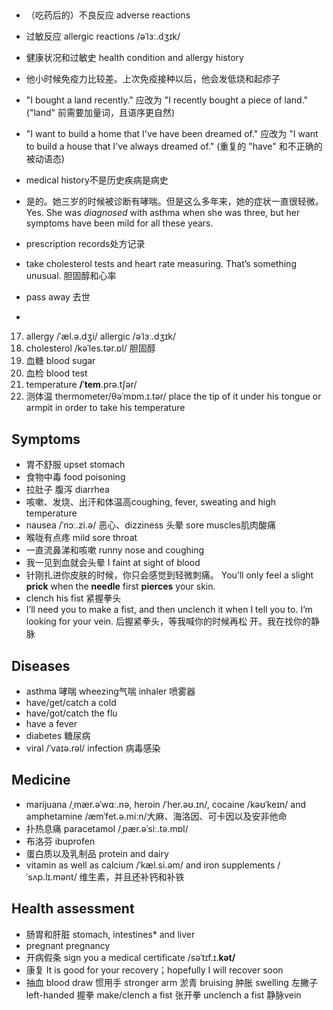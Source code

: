 
##
+ （吃药后的）不良反应 adverse reactions
+ 过敏反应 allergic reactions  /əˈlɜː.dʒɪk/
+ 健康状况和过敏史 health condition and allergy history

+ 他小时候免疫力比较差。上次免疫接种以后，他会发低烧和起疹子
+ "I bought a land recently." 应改为 "I recently bought a piece of land." ("land" 前需要加量词，且语序更自然)
+ "I want to build a home that I've have been dreamed of." 应改为 "I want to build a house that I've always dreamed of." (重复的 "have" 和不正确的被动语态)
+ medical history不是历史疾病是病史
+ 是的。她三岁的时候被诊断有哮喘。但是这么多年来，她的症状一直很轻微。Yes. She was *diagnosed* with asthma when she was three, but her symptoms have been mild for all these years.
+ prescription records处方记录
+ take cholesterol tests and heart rate measuring. That’s something unusual. 胆固醇和心率
+ pass away 去世
+ 
17. allergy  /ˈæl.ə.dʒi/ allergic /əˈlɜː.dʒɪk/
18. cholesterol /kəˈles.tər.ɒl/ 胆固醇
19. 血糖 blood sugar
20. 血检 blood test
21. temperature  **/ˈtem**.prə.tʃər/
22. 测体温 thermometer/θəˈmɒm.ɪ.tər/ place the tip of it under his tongue or armpit in order to take his temperature

## Symptoms
+ 胃不舒服 upset stomach
+ 食物中毒 food poisoning
+ 拉肚子 腹泻 diarrhea
+ 咳嗽、发烧、出汗和体温高coughing, fever, sweating and high temperature
+ nausea /ˈnɔː.zi.ə/ 恶心、dizziness 头晕 sore muscles肌肉酸痛 
+ 喉咙有点疼 mild sore throat
+ 一直流鼻涕和咳嗽 runny nose and coughing
+ 我一见到血就会头晕 I faint at sight of blood
+ 针刚扎进你皮肤的时候，你只会感觉到轻微刺痛。 You’ll only feel a slight **prick** when the **needle** first **pierces** your skin.
+ clench his fist 紧握拳头
+ I’ll need you to make a fist,
and then unclench it when I tell you to. I’m looking for your vein. 后握紧拳头，等我喊你的时候再松
开。我在找你的静脉
  
## Diseases
+ asthma 哮喘 wheezing气喘 inhaler 喷雾器
+ have/get/catch a cold
+ have/got/catch the flu
+ have a fever
+ diabetes 糖尿病
+ viral  /ˈvaɪə.rəl/ infection 病毒感染

## Medicine
+ marijuana /ˌmær.əˈwɑː.nə, heroin /ˈher.əʊ.ɪn/, cocaine  /kəʊˈkeɪn/ and amphetamine /æmˈfet.ə.miːn/大麻、海洛因、可卡因以及安非他命
+ 扑热息痛 paracetamol /ˌpær.əˈsiː.tə.mɒl/
+ 布洛芬 ibuprofen
+ 蛋白质以及乳制品 protein and dairy
+ vitamin as well as calcium /ˈkæl.si.əm/ and iron supplements  /ˈsʌp.lɪ.mənt/ 维生素，并且还补钙和补铁

## Health assessment
+ 肠胃和肝脏 stomach, intestines* and liver
+ pregnant pregnancy
+ 开病假条 sign you a medical certificate /səˈtɪf.ɪ.**kət/**
+ 康复 It is good for your recovery；hopefully I will recover soon
+ 抽血 blood draw 惯用手 stronger arm 淤青 bruising 肿胀 swelling 左撇子 left-handed 握拳 make/clench a fist 张开拳 unclench a fist 静脉vein

